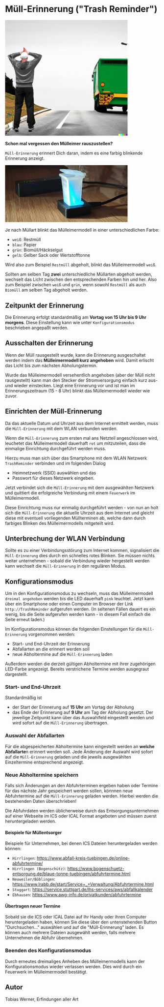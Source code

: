 # Müll-Erinnerung ("Trash Reminder")

<img src="./pictures/missedGarbageTruck.png" width="400">

**Schon mal vergessen den Mülleimer rauszustellen?**

`Müll-Erinnerung` erinnert Dich daran, indem es eine farbig blinkende Erinnerung anzeigt.

![bild](./pictures/TrashReminder.jpg)

Je nach Müllart blinkt das Mülleimermodell in einer unterschiedlichen Farbe:
- `weiß`: Restmüll
- `blau`: Papier
- `grün`: Biomüll/Häckselgut
- `gelb`: Gelber Sack oder Wertstofftonne

Wird also zum Beispiel `Restmüll` abgeholt, blinkt das Mülleimermodell `weiß`.

Sollten am selben Tag **zwei** unterschiedliche Müllarten abgeholt werden, wechselt das Licht zwischen den entsprechenden Farben hin und her. Also zum Beispiel zwischen `weiß` und `grün`, wenn sowohl `Restmüll` als auch `Biomüll` am selben Tag abgeholt werden.

## Zeitpunkt der Erinnerung
Die Erinnerung erfolgt standardmäßig am **Vortag von 15 Uhr bis 9 Uhr morgens**. Diese Einstellung kann wie unter `Konfigurationsmodus` beschrieben angepaßt werden.

## Ausschalten der Erinnerung
Wenn der Müll rausgestellt wurde, kann die Erinnerung ausgeschaltet werden indem das **Mülleimermodell kurz angehoben** wird. Damit erlischt das Licht bis zum nächsten Abholungstermin.

Wurde das Mülleimermodell versehentlich angehoben (aber der Müll nicht rausgestellt) kann man den Stecker der Stromversorgung einfach kurz aus- und wieder einstecken. Liegt eine Erinnerung vor und ist man im Erinnerungszeitraum (15 - 8 Uhr) blinkt das Mülleimermodell wieder wie zuvor.  

## Einrichten der Müll-Erinnerung
Da das aktuelle Datum und Uhrzeit aus dem Internet ermittelt werden, muss die `Müll-Erinnerung` mit dem WLAN verbunden werden.

Wenn die `Müll-Erinnerung` zum ersten mal ans Netzteil angeschlossen wird, leuchetet das Mülleimermodell dauerhaft `rot` um mitzuteilen, dass die einmalige Einrichtung durchgeführt werden muss.

Hierzu muss man sich über das Smartphone mit dem WLAN Netzwerk `TrashReminder` verbinden und im folgenden Dialog
- Heimnetzwerk (SSID) auswählen und das
- Passwort für dieses Netzwerk eingeben.

Jetzt verbindet sich die `Müll-Erinnerung` mit dem ausgewählten Netzwerk und quittiert die erfolgreiche Verbindung mit einem `Feuerwerk` im Mülleimermodell.

Diese Einrichtung muss nur einmalig durchgeführt werden - von nun an holt sich die `Müll-Erinnerung` die aktuelle Uhrzeit aus dem Internet und gleicht diese mit eventuell vorliegenden Müllterminen ab, welche dann durch farbiges Blinken des Mülleimermodells mitgeteilt wird.

## Unterbrechung der WLAN Verbindung
Sollte es zu einer Verbindungsstörung zum Internet kommen, signalisiert die `Müll-Erinnerung` dies durch ein schnelles rotes Blinken. Sie müssen nichts weiter unternehmen - sobald die Verbindung wieder hergestellt werden kann wechselt die `Müll-Erinnerung` in den regulären Modus.

## Konfigurationsmodus
Um in den Konfigurationsmodus zu wechseln, muss das Mülleimermodell `dreimal angehoben` werden bis die LED dauerhaft `pink` leuchtet.
Jetzt kann über ein Smartphone oder einen Computer im Browser der Link `http://TrashReminder` aufgerufen werden.
(In seltenen Fällen dauert es ein wenig, bis die Seite aufgerufen werden kann - in diesem Fall einfach die Seite erneut laden.)

Im Konfigurationsmodus können die folgenden Einstellungen für die `Müll-Erinnerung` vorgenommen werden:
- Start- und End-Uhrzeit der Erinnerung
- Abfallarten an die erinnert werden soll
- neue Abholtermine auf die `Müll-Erinnerung` laden

Außerdem werden die derzeit gültigen Abholtermine mit ihrer zugehörigen LED-Farbe angezeigt. Bereits verstrichene Termine werden ausgegraut dargestellt.

### Start- und End-Uhrzeit
Standardmäßig ist
- der Start der Erinnerung auf **15 Uhr** am Vortag der Abholung
- das Ende der Erinnerung auf **9 Uhr** am Tag der Abholung 
gesetzt.
Der jeweilige Zeitpunkt kann über das Auswahlfeld eingestellt werden und wird sofort auf die `Müll-Erinnerung` übertragen.

### Auswahl der Abfallarten
Für die abgespeicherten Abholtermine kann eingestellt werden an **welche Abfallarte**n erinnert werden soll.
Jede Änderung der Auswahl wird sofort auf die `Müll-Erinnerung` geladen und die jeweils ausgewählten Einzeltermine entsprechend angezeigt.  

### Neue Abholtermine speichern
Falls sich Änderungen an den Abfuhrterminen ergeben haben oder Termine für das nächste Jahr gespeichert werden sollen, könnnen neue Abfuhrtermine auf die `Müll-Erinnerung` geladen werden. Hierbei werden die bestehenden Daten überschrieben!

Die Abfuhrdaten werden üblicherweise durch das Entsorgungsunternehmen auf einer Webseite im ICS oder ICAL Format angeboten und müssen zuerst heruntergeladen werden.

#### Beispiele für Müllentsorger
Beispiele für Unternehmen, bei denen ICS Dateien heruntergeladen werden können:

- `Hirrlingen`: https://www.abfall-kreis-tuebingen.de/online-abfuhrtermine/
- `Hirrlingen (Bogenschütz)`: https://www.bogenschuetz-entsorgung.de/blaue-tonne-tuebingen/abfuhrtermine.html
- `Neuweiler/Böblingen`: https://www.lrabb.de/start/Service+_+Verwaltung/Abfuhrtermine.html
- `Stuggart`: https://service.stuttgart.de/lhs-services/aws/abfallkalender
- `Ebhausen`: https://www.awg-info.de/privatkunden/abfuhrtermine

#### Übertragen neuer Termine
Sobald sie die ICS oder ICAL Datei auf Ihr Handy oder ihren Computer heruntergeladen haben, können Sie diese über den untenstehenden Button "Durchsuchen..." auswählen und auf die "Müll-Erinnerung" laden. Es können auch mehrere Dateien ausgewählt werden, falls mehrere Unternehmen die Abfuhr übernehmen.


### Beenden des Konfigurationsmodus
Durch erneutes dreimaliges Anheben des Mülleimermodells kann der Konfigurationsmodus wieder verlassen werden. Dies wird durch ein Feuerwerk im Mülleimermodell bestätigt.

## Autor
Tobias Werner, Erfindungen aller Art
